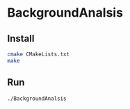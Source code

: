 # BackgroundAnalsis
## Install
```bash
cmake CMakeLists.txt
make
```

## Run
```bash
./BackgroundAnalsis
```
